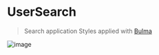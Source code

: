 # UserSearch

> Search application
Styles applied with [Bulma](https://bulma.io/)

![image](https://user-images.githubusercontent.com/59841113/141407986-7553f8cb-7712-44f3-80c5-a0c0ba695f7f.png)
